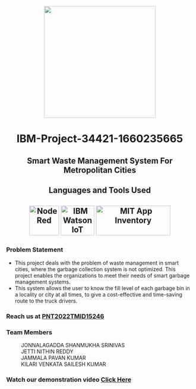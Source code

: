 <div id="header" align="center">
  <img src="https://upload.wikimedia.org/wikipedia/commons/5/51/IBM_logo.svg" width="300"/>
</div>

<html>
  <body>
    <h1 align="center">IBM-Project-34421-1660235665</h1>
    <h2 align="center">Smart Waste Management System For Metropolitan Cities</h2>
    <h2 align="center">Languages and Tools Used<h2>
     <div align="center">
        <img src="https://nodered.org/about/resources/media/node-red-icon-2.png" title="Node Red" alt="Node Red" width="80" height="80"/>
        <img src="https://upload.wikimedia.org/wikipedia/en/0/00/IBM_Watson_Logo_2017.png" title="IBM Watson IoT " alt="IBM Watson IoT" width="90" height="80"/>
        <img src="https://appinventor.mit.edu/images/logo.png" title="MIT App Inventory" alt="MIT App Inventory" width="200" height="80"/>
     </div>
      <h3>Problem Statement</h3>
      <ul>
        <li>This project deals with the problem of waste management in smart cities, where the garbage collection system is not optimized. This project enables the organizations to meet their needs of smart garbage management systems.</li>
        <li>This system allows the user to know the fill level of each garbage bin in a locality or city at all times, to give a cost-effective and time-saving route to the truck drivers.</li>
      </ul>
      <h3>Reach us at <a href = "mailto: smartwastemntsys@gmail.com">PNT2022TMID15246</a></h3>
      <h3> Team Members</h3>
      <dl>
        <dd>JONNALAGADDA SHANMUKHA SRINIVAS</dd>
        <dd>JETTI NITHIN REDDY</dd>
        <dd>JAMMALA PAVAN KUMAR</dd>
        <dd>KILARI VENKATA SAILESH KUMAR</dd>
      </dl>
      <h3>Watch our demonstration video <a href="https://drive.google.com/file/d/1-7HxUy9xEFOQpwISsygXODopNS2kCOo1/view">Click Here</h3>
  </body>
</html>
